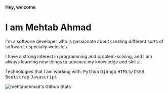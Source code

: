 <h4>Hey, welcome</h4>
<h1>I am Mehtab Ahmad</h1>
<p>I'm a software developer who is passionate about creating different sorts of software, especially websites.</p>
<p>I have a strong interest in programming and problem-solving, and I am always learning new things to advance my knowledge and skills.</p>
<p>Technologies that I am working with: <kbd style="background-color:springreen">Python</kbd> <kbd>Django</kbd> <kbd>HTML5/CSS3</kbd> <kbd>Bootstrap</kbd> <kbd>Javascript</kbd></p>
<img align="left" alt="mehtabehmad's Github Stats" src="https://github-readme-stats.vercel.app/api?username=mehtabehmad&show_icons=true&hide_border=false" />

<!---
mehtabehmad/mehtabehmad is a ✨ special ✨ repository because its `README.md` (this file) appears on your GitHub profile.
You can click the Preview link to take a look at your changes.
--->
